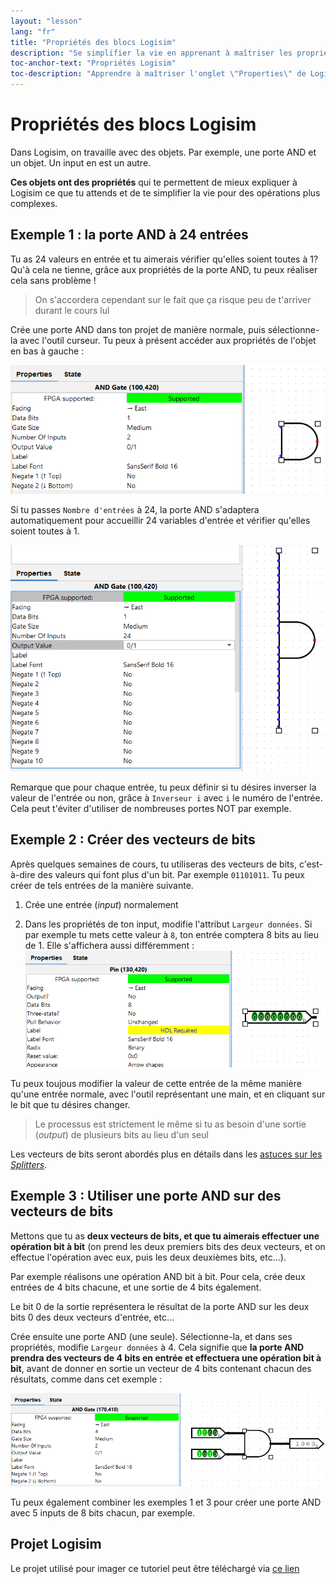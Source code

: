 ```yaml
---
layout: "lesson"
lang: "fr"
title: "Propriétés des blocs Logisim"
description: "Se simplifier la vie en apprenant à maîtriser les propriétés des portes AND, OR, etc..."
toc-anchor-text: "Propriétés Logisim"
toc-description: "Apprendre à maîtriser l'onglet \"Properties\" de Logisim"
---
```


# Propriétés des blocs Logisim

Dans Logisim, on travaille avec des objets. Par exemple, une porte AND et un objet. Un input en est un autre.

**Ces objets ont des propriétés** qui te permettent de mieux expliquer à Logisim ce que tu attends et de te simplifier la vie pour des opérations plus complexes.

## Exemple 1 : la porte AND à 24 entrées

Tu as 24 valeurs en entrée et tu aimerais vérifier qu'elles soient toutes à 1? Qu'à cela ne tienne, grâce aux propriétés de la porte AND, tu peux réaliser cela sans problème !

> On s'accordera cependant sur le fait que ça risque peu de t'arriver durant le cours lul

Crée une porte AND dans ton projet de manière normale, puis sélectionne-la avec l'outil curseur. Tu peux à présent accéder aux propriétés de l'objet en bas à gauche :

![L'image des propriétés d'une porte AND devrait s'afficher ici](assets/images/logisim-blocks-and-gate-properties.png)

Si tu passes `Nombre d'entrées` à 24, la porte AND s'adaptera automatiquement pour accueillir 24 variables d'entrée et vérifier qu'elles soient toutes à 1.

![L'image des propriétés d'une porte AND de 24 entrées devrait s'afficher ici](assets/images/logisim-blocks-and-gate-properties-with-24-inputs.png)

Remarque que pour chaque entrée, tu peux définir si tu désires inverser la valeur de l'entrée ou non, grâce à `Inverseur i` avec `i` le numéro de l'entrée. Cela peut t'éviter d'utiliser de nombreuses portes NOT par exemple.

## Exemple 2 : Créer des vecteurs de bits

Après quelques semaines de cours, tu utiliseras des vecteurs de bits, c'est-à-dire des valeurs qui font plus d'un bit. Par exemple `01101011`. Tu peux créer de tels entrées de la manière suivante.

1) Crée une entrée (*input*) normalement

2) Dans les propriétés de ton input, modifie l'attribut `Largeur données`. Si par exemple tu mets cette valeur à `8`, ton entrée comptera 8 bits au lieu de 1. Elle s'affichera aussi différemment : ![L'image d'une entrée de 8 bits devrait s'afficher ici](assets/images/logisim-blocks-input-properties-8-bits.png)

Tu peux toujous modifier la valeur de cette entrée de la même manière qu'une entrée normale, avec l'outil représentant une main, et en cliquant sur le bit que tu désires changer.

> Le processus est strictement le même si tu as besoin d'une sortie (*output*) de plusieurs bits au lieu d'un seul

Les vecteurs de bits seront abordés plus en détails dans les [astuces sur les *Splitters*](logisim-06).

## Exemple 3 : Utiliser une porte AND sur des vecteurs de bits

Mettons que tu as **deux vecteurs de bits, et que tu aimerais effectuer une opération bit à bit** (on prend les deux premiers bits des deux vecteurs, et on effectue l'opération avec eux, puis les deux deuxièmes bits, etc...).

Par exemple réalisons une opération AND bit à bit. Pour cela, crée deux entrées de 4 bits chacune, et une sortie de 4 bits également.

Le bit 0 de la sortie représentera le résultat de la porte AND sur les deux bits 0 des deux vecteurs d'entrée, etc...

Crée ensuite une porte AND (une seule). Sélectionne-la, et dans ses propriétés, modifie `Largeur données` à 4. Cela signifie que **la porte AND prendra des vecteurs de 4 bits en entrée et effectuera une opération bit à bit**, avant de donner en sortie un vecteur de 4 bits contenant chacun des résultats, comme dans cet exemple :

![L'image d'une porte AND prenant des vecteurs de 4 bits en entrée devrait s'afficher ici](assets/images/logisim-blocks-and-gate-with-4-bits-inputs.png)

Tu peux également combiner les exemples 1 et 3 pour créer une porte AND avec 5 inputs de 8 bits chacun, par exemple.

## Projet Logisim

Le projet utilisé pour imager ce tutoriel peut être téléchargé via <a href="/assets/logisim/projects/logisim_blocks_use_object_properties.circ" download="logisim_blocks_use_object_properties.circ">ce lien</a>